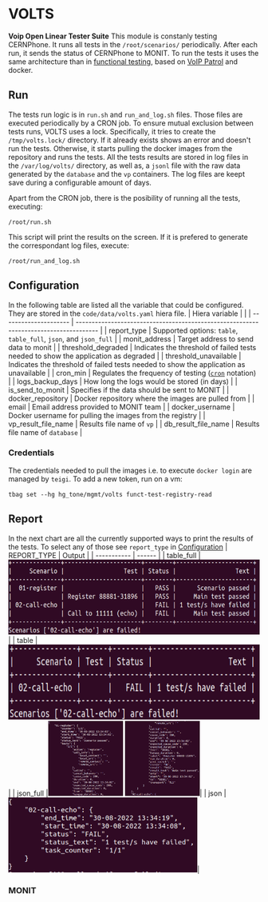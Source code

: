 # VOLTS
**Voip Open Linear Tester Suite**
This module is constanly testing CERNPhone. It runs all tests in the `/root/scenarios/` periodically. After each run, it sends the status of CERNPhone to MONIT. To run the tests it uses the same architecture than in [functional testing](https://gitlab.cern.ch/cernphone/functional-testing), based on [VoIP Patrol](https://github.com/igorolhovskiy/voip_patrol) and docker.

## Run
The tests run logic is in `run.sh` and `run_and_log.sh` files.
Those files are executed periodically by a CRON job.
To ensure mutual exclusion between tests runs, VOLTS uses a lock. Specifically, it tries to create the `/tmp/volts.lock/` directory. If it already exists shows an error and doesn't run the tests.
Otherwise, it starts pulling the docker images from the repository and runs the tests.
All the tests results are stored in log files in the `/var/log/volts/` directory, as well as, a `jsonl` file with the raw data generated by the `database` and the `vp` containers.
The log files are keept save during a configurable amount of days.

Apart from the CRON job, there is the posibility of running all the tests, executing:
```
/root/run.sh
```
This script will print the results on the screen. If it is prefered to generate the correspondant log files, execute:
```
/root/run_and_log.sh
```



## Configuration
In the following table are listed all the variable that could be configured. They are stored in the `code/data/volts.yaml` hiera file.
| Hiera variable        |                                                                                       |
| --------------------- | ------------------------------------------------------------------------------------- |
| report_type           | Supported options: `table`, `table_full`, `json`, and `json_full`                     |
| monit_address         | Target address to send data to monit                                                  |
| threshold_degraded    | Indicates the threshold of failed tests needed to show the application as degraded    |
| threshold_unavailable | Indicates the threshold of failed tests needed to show the application as unavailable |
| cron_min              | Regulates the frequency of testing ([`cron`](https://crontab.guru/) notation)         |
| logs_backup_days      | How long the logs would be stored (in days)                                           |
| is_send_to_monit      | Specifies if the data should be sent to MONIT                                         |
| docker_repository     | Docker repository where the images are pulled from                                    |
| email                 | Email address provided to MONIT team                                                  |
| docker_username       | Docker username for pulling the images from the registry                              |
| vp_result_file_name   | Results file name of `vp`                                                             |
| db_result_file_name   | Results file name of `database`                                                       |

### Credentials
The credentials needed to pull the images i.e. to execute `docker login` are managed by `teigi`.
To add a new token, run on a vm:
```
tbag set --hg hg_tone/mgmt/volts funct-test-registry-read
```

## Report
In the next chart are all the currently supported ways to print the results of the tests. To select any of those see `report_type` in [Configuration](#configuration)
| REPORT_TYPE | Output |
| ----------- | ------ |
| table_full  |<img src="docs/table_full.png" height="150" />|
| table       |<img src="docs/table.png" height="150" />|
| json_full   |<img src="docs/json_full1.png" height="150" /> <img src="docs/json_full2.png" height="150" />|
| json        |<img src="docs/json.png" height="150" />|

### MONIT


